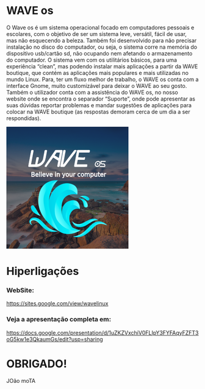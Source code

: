 # WAVE os 

O Wave os é um sistema operacional focado em computadores pessoais e escolares, com o objetivo de ser um sistema leve, versátil, fácil de usar, mas não esquecendo a beleza. 
Também foi desenvolvido para não precisar instalação no disco do computador, ou seja, o sistema corre na memória do dispositivo usb/cartão sd, não ocupando nem afetando o armazenamento do computador.
O sistema vem com os utilitários básicos, para uma experiência “clean”, mas podendo instalar mais aplicações a partir da WAVE boutique, que contém as aplicações mais populares e mais utilizadas no mundo Linux.
Para, ter um fluxo melhor de trabalho, o WAVE os conta com a interface Gnome, muito customizável para deixar o WAVE ao seu gosto.
Também o utilizador conta com a assistência do WAVE os, no nosso website onde se encontra o separador “Suporte”, onde pode apresentar as suas dúvidas reportar problemas e mandar sugestões de aplicações para colocar na WAVE boutique (as respostas demoram cerca de um dia a ser respondidas).

![alt text](https://github.com/JOaomoTAa17319/wave/blob/master/67338893.png)
# Hiperligações
### WebSite:
https://sites.google.com/view/wavelinux
### Veja a apresentação completa em:
https://docs.google.com/presentation/d/1uZKZVxchiV0FLIpY3FYFAqyFZFT3oG5kw1e3QkaumGs/edit?usp=sharing
# OBRIGADO!
JOão moTA

